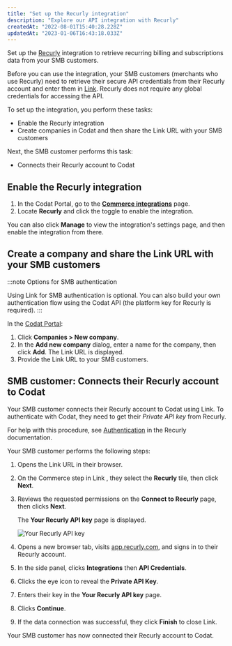 ```yaml
---
title: "Set up the Recurly integration"
description: "Explore our API integration with Recurly"
createdAt: "2022-08-01T15:40:28.228Z"
updatedAt: "2023-01-06T16:43:18.033Z"
---
```


Set up the [Recurly](/commerce-recurly) integration to retrieve recurring billing and subscriptions data from your SMB customers.

Before you can use the integration, your SMB customers (merchants who use Recurly) need to retrieve their secure API credentials from their Recurly account and enter them in [Link](/auth-flow/overview). Recurly does not require any global credentials for accessing the API.

To set up the integration, you perform these tasks:

- Enable the Recurly integration
- Create companies in Codat and then share the Link URL with your SMB customers

Next, the SMB customer performs this task:

- Connects their Recurly account to Codat

## Enable the Recurly integration

1. In the Codat Portal, go to the <a className="external" href="https://app.codat.io/settings/integrations/commerce" target="blank">**Commerce integrations**</a> page.
2. Locate **Recurly** and click the toggle to enable the integration.

You can also click **Manage** to view the integration's settings page, and then enable the integration from there.

## Create a company and share the Link URL with your SMB customers

:::note Options for SMB authentication

Using Link for SMB authentication is optional. You can also build your own authentication flow using the Codat API (the platform key for Recurly is required).
:::

In the <a className="external" href="https://app.codat.io" target="_blank">Codat Portal</a>:

1. Click **Companies > New company**.
2. In the **Add new company** dialog, enter a name for the company, then click **Add**. The Link URL is displayed.
3. Provide the Link URL to your SMB customers.

## SMB customer: Connects their Recurly account to Codat

Your SMB customer connects their Recurly account to Codat using Link. To authenticate with Codat, they need to get their _Private API key_ from Recurly.

For help with this procedure, see <a className="external" href="https://developers.recurly.com/api-v2/v2.29/index.html#section/Authentication" target="_blank">Authentication</a> in the Recurly documentation.

Your SMB customer performs the following steps:

1. Opens the Link URL in their browser.

2. On the Commerce step in Link , they select the **Recurly** tile, then click **Next**.

3. Reviews the requested permissions on the **Connect to Recurly** page, then clicks **Next**.

   The **Your Recurly API key** page is displayed.

   ![Your Recurly API key](/img/old/3df665f-your-recurly-api-key-masked.png "The Your Recurly API key page")

4. Opens a new browser tab, visits <a className="external" href="https://app.recurly.com/" target="_blank">app.recurly.com</a>, and signs in to their Recurly account.

5. In the side panel, clicks **Integrations** then **API Credentials**.

6. Clicks the eye icon to reveal the **Private API Key**.

7. Enters their key in the **Your Recurly API key** page.

8. Clicks **Continue**.

9. If the data connection was successful, they click **Finish** to close Link.

Your SMB customer has now connected their Recurly account to Codat.
